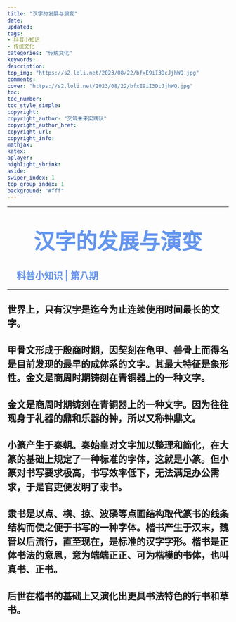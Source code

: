 ```yaml
---
title: "汉字的发展与演变"
date:
updated:
tags:
- 科普小知识
- 传统文化
categories: "传统文化"
keywords:
description:
top_img: "https://s2.loli.net/2023/08/22/bfxE9iI3DcJjhWQ.jpg"
comments:
cover: "https://s2.loli.net/2023/08/22/bfxE9iI3DcJjhWQ.jpg"
toc:
toc_number:
toc_style_simple:
copyright:
copyright_author: "交筑未来实践队"
copyright_author_href:
copyright_url:
copyright_info:
mathjax:
katex:
aplayer:
highlight_shrink:
aside:
swiper_index: 1
top_group_index: 1
background: "#fff"
---
```

<hr witd=20% size=5 noshade="noshade" color="#6495ED" />

# <center><font face="华文中宋" color="#6495ED" size=15>**汉字的发展与演变**</font></center>
## <font color="#6495ED" >&emsp;科普小知识 | 第八期</font>

<hr witd=20% size=5 noshade="noshade" color="#6495ED" />

## <p style="line-height:1.5;">世界上，只有汉字是迄今为止连续使用时间最长的文字。</p>
## <p style="line-height:1.5;"><b>甲骨文</b>形成于殷商时期，因契刻在龟甲、兽骨上而得名是目前发现的最早的成体系的文字。其最大特征是象形性。金文是商周时期铸刻在青铜器上的一种文字。<p>
## <p style="line-height:1.5;"><b>金文</b>是商周时期铸刻在青铜器上的一种文字。因为往往现身于礼器的鼎和乐器的钟，所以又称钟鼎文。<p>
## <p style="line-height:1.5;"><b>小篆</b>产生于秦朝。秦始皇对文字加以整理和简化，在大篆的基础上规定了一种标准的字体，这就是小篆。但小篆对书写要求极高，书写效率低下，无法满足办公需求，于是官吏便发明了隶书。</p>
## <p style="line-height:1.5;"><b>隶书</b>是以点、横、掠、波磷等点画结构取代篆书的线条结构而使之便于书写的一种字体。楷书产生于汉末，魏晋以后流行，直至现在，是标准的汉字字形。楷书是正体书法的意思，意为端端正正、可为楷模的书体，也叫真书、正书。</p>
## <p style="line-height:1.5;">后世在楷书的基础上又演化出更具书法特色的<b>行书</b>和<b>草书</b>。</p>